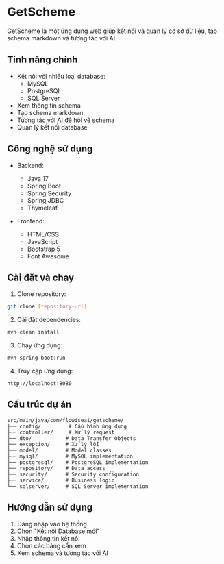 # GetScheme

GetScheme là một ứng dụng web giúp kết nối và quản lý cơ sở dữ liệu, tạo schema markdown và tương tác với AI.

## Tính năng chính

- Kết nối với nhiều loại database:
  - MySQL
  - PostgreSQL
  - SQL Server
- Xem thông tin schema
- Tạo schema markdown
- Tương tác với AI để hỏi về schema
- Quản lý kết nối database

## Công nghệ sử dụng

- Backend:
  - Java 17
  - Spring Boot
  - Spring Security
  - Spring JDBC
  - Thymeleaf

- Frontend:
  - HTML/CSS
  - JavaScript
  - Bootstrap 5
  - Font Awesome

## Cài đặt và chạy

1. Clone repository:
```bash
git clone [repository-url]
```

2. Cài đặt dependencies:
```bash
mvn clean install
```

3. Chạy ứng dụng:
```bash
mvn spring-boot:run
```

4. Truy cập ứng dụng:
```
http://localhost:8080
```

## Cấu trúc dự án

```
src/main/java/com/flowiseai/getscheme/
├── config/         # Cấu hình ứng dụng
├── controller/     # Xử lý request
├── dto/           # Data Transfer Objects
├── exception/     # Xử lý lỗi
├── model/         # Model classes
├── mysql/         # MySQL implementation
├── postgresql/    # PostgreSQL implementation
├── repository/    # Data access
├── security/      # Security configuration
├── service/       # Business logic
└── sqlserver/     # SQL Server implementation
```

## Hướng dẫn sử dụng

1. Đăng nhập vào hệ thống
2. Chọn "Kết nối Database mới"
3. Nhập thông tin kết nối
4. Chọn các bảng cần xem
5. Xem schema và tương tác với AI
